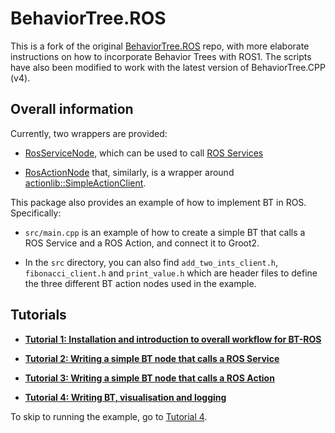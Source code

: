 # BehaviorTree.ROS

This is a fork of the original [BehaviorTree.ROS](https://github.com/BehaviorTree/BehaviorTree.ROS/tree/master) repo, with more elaborate instructions on how to incorporate Behavior Trees with ROS1. The scripts have also been modified to work with the latest version of BehaviorTree.CPP (v4).

## Overall information

Currently, two wrappers are provided:

- [RosServiceNode](include/behaviortree_ros/bt_service_node.h), which can be used to call
  [ROS Services](http://wiki.ros.org/Services)

- [RosActionNode](include/behaviortree_ros/bt_action_node.h) that, similarly, is a wrapper around
  [actionlib::SimpleActionClient](http://wiki.ros.org/actionlib).

This package also provides an example of how to implement BT in ROS. Specifically:

- `src/main.cpp` is an example of how to create a simple BT that calls a ROS Service and a ROS Action, and connect it to Groot2.

- In the `src` directory, you can also find `add_two_ints_client.h`, `fibonacci_client.h` and `print_value.h` which are header files to define the three different BT action nodes used in the example.

## Tutorials

- [**Tutorial 1: Installation and introduction to overall workflow for BT-ROS**](docs/tutorial1.md)

- [**Tutorial 2: Writing a simple BT node that calls a ROS Service**](docs/tutorial2.md)

- [**Tutorial 3: Writing a simple BT node that calls a ROS Action**](docs/tutorial3.md)

- [**Tutorial 4: Writing BT, visualisation and logging**](docs/tutorial4.md)

To skip to running the example, go to [Tutorial 4](docs/tutorial4.md#running-the-entire-example).
